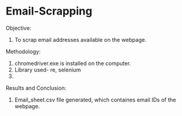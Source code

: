 # Email-Scrapping
Objective:
1. To scrap email addresses available on the webpage.


Methodology:
1. chromedriver.exe is installed on the computer.
2. Library used- re, selenium
3. 


Results and Conclusion:
1. Email_sheet.csv file generated, which containes email IDs of the webpage.
